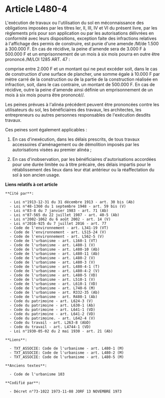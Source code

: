 # Article L480-4

L'exécution de travaux ou l'utilisation du sol en méconnaissance des obligations imposées par les titres Ier, II, III, IV et
VI du présent livre, par les règlements pris pour son application ou par les autorisations délivrées en conformité avec leurs
dispositions, exception faite des infractions relatives à l'affichage des permis de construire, est punie d'une amende /M/de
1.500 à 300.000 F. En cas de récidive, la peine d'amende sera de 3.000 F à 500.000 F et un emprisonnement de un mois à six
mois pourra en outre être prononcé./M/LOI  1285 ART. 47 :

comprise entre 2.000 F et un montant qui ne peut excéder soit, dans le cas de construction d'une surface de plancher, une
somme égale à 10.000 F par mètre carré de la construction ou de la partie de la construction réalisée en infraction, soit,
dans le cas contraire, un montant de 500.000 F. En cas de récidive, outre la peine d'amende ainsi définie un emprisonnement
de un mois à six mois pourra être prononcé//.

Les peines prévues à l'alinéa précédent peuvent être prononcées contre les utilisateurs du sol, les bénéficiaires des
travaux, les architectes, les entrepreneurs ou autres personnes responsables de l'exécution desdits travaux.

Ces peines sont également applicables :

1. En cas d'inexécution, dans les délais prescrits, de tous travaux accessoires d'aménagement ou de démolition imposés par
les autorisations visées au premier alinéa ;

2. En cas d'inobservation, par les bénéficiaires d'autorisations accordées pour une durée limitée ou à titre précaire, des
délais impartis pour le rétablissement des lieux dans leur état antérieur ou la réaffectation du sol à son ancien usage.

**Liens relatifs à cet article**

	**Cité par**:

	  - Loi n°1913-12-31 du 31 décembre 1913 - art. 30 bis (Ab)
	  - Loi n°48-1360 du 1 septembre 1948 - art. 59 bis (V)
	  - Loi n°83-8 du 7 janvier 1983 - art. 71 (Ab)
	  - Loi n°87-565 du 22 juillet 1987 - art. 40-5 (Ab)
	  - Loi n°2002-1062 du 6 août 2002 - art. 14 (V)
	  - Loi n°2016-925 du 7 juillet 2016 - art. 77
	  - Code de l'environnement - art. L341-19 (VT)
	  - Code de l'environnement - art. L515-24 (V)
	  - Code de l'environnement - art. L562-5 (V)
	  - Code de l'urbanisme - art. L160-1 (VT)
	  - Code de l'urbanisme - art. L480-1 (V)
	  - Code de l'urbanisme - art. L480-10 (Ab)
	  - Code de l'urbanisme - art. L480-11 (Ab)
	  - Code de l'urbanisme - art. L480-2 (V)
	  - Code de l'urbanisme - art. L480-3 (V)
	  - Code de l'urbanisme - art. L480-4-1 (T)
	  - Code de l'urbanisme - art. L480-4-2 (V)
	  - Code de l'urbanisme - art. L480-5 (VD)
	  - Code de l'urbanisme - art. L510-1 (V)
	  - Code de l'urbanisme - art. L610-1 (VD)
	  - Code de l'urbanisme - art. L740-6 (M)
	  - Code de l'urbanisme - art. R332-35 (Ab)
	  - Code de l'urbanisme - art. R480-1 (Ab)
	  - Code du patrimoine - art. L624-3 (V)
	  - Code du patrimoine - art. L630-1 (Ab)
	  - Code du patrimoine - art. L641-1 (VD)
	  - Code du patrimoine - art. L641-2 (VD)
	  - Code du patrimoine. - art. L642-4 (V)
	  - Code du travail - art. L263-8 (AbD)
	  - Code du travail - art. L4744-1 (VD)
	  - Loi n°1930-05-02 du 2 mai 1930 - art. 21 (Ab)

	**Liens**:

	  - TXT_ASSOCIE: Code de l'urbanisme - art. L480-1 (M)
	  - TXT_ASSOCIE: Code de l'urbanisme - art. L480-2 (M)
	  - TXT_ASSOCIE: Code de l'urbanisme - art. L480-5 (M)

	**Anciens textes**:

	  - Code de l'urbanisme 103

	**Codifié par**:

	  - Décret n°73-1022 1973-11-08 JORF 13 NOVEMBRE 1973
